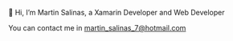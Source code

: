 👋 Hi, I’m Martin Salinas, a Xamarin Developer and Web Developer

You can contact me in martin_salinas_7@hotmail.com


<!---
MartinSalinas712/MartinSalinas712 is a ✨ special ✨ repository because its `README.md` (this file) appears on your GitHub profile.
You can click the Preview link to take a look at your changes.
--->
